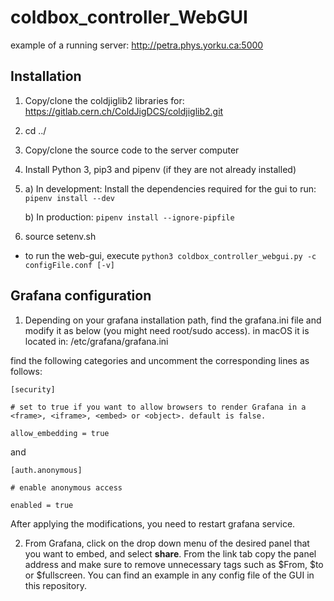# coldbox_controller_WebGUI


example of a running server:
http://petra.phys.yorku.ca:5000



Installation
------------
1. Copy/clone the coldjiglib2 libraries for: https://gitlab.cern.ch/ColdJigDCS/coldjiglib2.git
2. cd ../
3. Copy/clone the source code to the server computer
4. Install Python 3, pip3 and pipenv (if they are not already installed)
5. a) In development: Install the dependencies required for the gui to run:
    `pipenv install --dev`

   b) In production:
    `pipenv install --ignore-pipfile`

6. source setenv.sh

- to run the web-gui, execute `python3 coldbox_controller_webgui.py -c configFile.conf [-v]`


Grafana configuration
---------------------
1. Depending on your grafana installation path, find the grafana.ini file and modify it as below (you might need root/sudo access).
in macOS it is located in: /etc/grafana/grafana.ini

find the following categories and uncomment the corresponding lines as follows:

`[security]`

`# set to true if you want to allow browsers to render Grafana in a <frame>, <iframe>, <embed> or <object>. default is false.`

`allow_embedding = true`

and

`[auth.anonymous]`

`# enable anonymous access`

`enabled = true`


After applying the modifications, you need to restart grafana service.

2. From Grafana, click on the drop down menu of the desired panel that you want to embed, and select **share**. From the link tab copy the panel address and make sure to remove unnecessary tags such as $From, $to or $fullscreen. You can find an example in any config file of the GUI in this repository.
